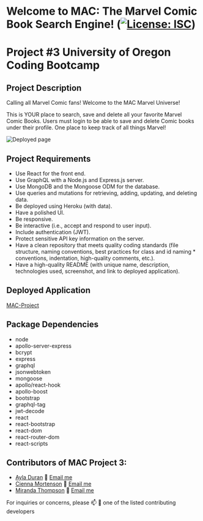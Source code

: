 # Welcome to MAC: The Marvel Comic Book Search Engine!   ([![License: ISC](https://img.shields.io/badge/License-ISC-blue.svg)](https://opensource.org/licenses/ISC))
# Project #3 University of Oregon Coding Bootcamp

## Project Description


Calling all Marvel Comic fans! Welcome to the MAC Marvel Universe!
 
This is YOUR place to search, save and delete all your favorite Marvel Comic Books. Users must login to be able to save and delete Comic books under their profile. One place to keep track of all things Marvel!

![Deployed page](https://drive.google.com/file/d/1UZRj4Uidq_gReMrK2aCAXlmRWY2ERleo/view?usp=sharing "MAC: Marvel Comic Page")


## Project Requirements
* Use React for the front end.
* Use GraphQL with a Node.js and Express.js server.
* Use MongoDB and the Mongoose ODM for the database.
* Use queries and mutations for retrieving, adding, updating, and deleting data.
* Be deployed using Heroku (with data).
* Have a polished UI.
* Be responsive.
* Be interactive (i.e., accept and respond to user input).
* Include authentication (JWT).
* Protect sensitive API key information on the server.
* Have a clean repository that meets quality coding standards (file structure, naming conventions, best practices for class and id naming * conventions, indentation, high-quality comments, etc.).
* Have a high-quality README (with unique name, description, technologies used, screenshot, and link to deployed application).

## Deployed Application
[MAC-Project](https://mac-project.herokuapp.com/)

## Package Dependencies
- node
- apollo-server-express
- bcrypt
- express
- graphql
- jsonwebtoken
- mongoose
- apollo/react-hook
- apollo-boost
- bootstrap
- graphql-tag
- jwt-decode
- react
- react-bootstrap
- react-dom
- react-router-dom
- react-scripts


## Contributors of MAC Project 3:
 
- [Ayla Duran](https://github.com/Ayla122) :e-mail: [Email me](mailto:ayladd122@gmail.com)
- [Cienna Mortenson](https://github.com/Cienna97) :e-mail: [Email me](mailto:cmortenson97@gmail.com)
- [Miranda Thompson](https://github.com/MirandaT77) :e-mail: [Email me](mailto:ranileah7@gmail.com)


For inquiries or concerns, please :mailbox: :love_letter: one of the listed contributing developers 


